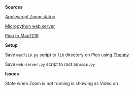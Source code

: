 **Sources**
    
[Applescript Zoom status](https://gist.github.com/tyhawkins/66d6f6ca8b3cb30c268df76d83020a64)
    
[Micropython web server](https://projects.raspberrypi.org/en/projects/get-started-pico-w)
    
[Pico to Max7219](https://microcontrollerslab.com/max7219-led-dot-matrix-display-raspberry-pi-pico/)

**Setup**
    
Save `max7219.py` script to `lib` directory on Pico using [Thonny](https://thonny.org/)
    
Save `web-server.py` script to root as `main.py`

**Issues**

State when Zoom is not running is showing as Video on

